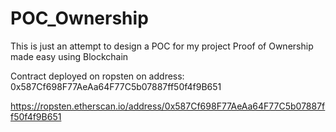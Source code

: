 # POC_Ownership

This is just an attempt to design a POC for my project Proof of Ownership made easy using Blockchain

Contract deployed on ropsten on address: 0x587Cf698F77AeAa64F77C5b07887ff50f4f9B651

https://ropsten.etherscan.io/address/0x587Cf698F77AeAa64F77C5b07887ff50f4f9B651
